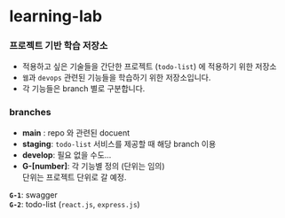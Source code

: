 # learning-lab

### 프로젝트 기반 학습 저장소 
- 적용하고 싶은 기술들을 간단한 프로젝트 (`todo-list`) 에 적용하기 위한 저장소
- `웹`과 `devops` 관련된 기능들을 학습하기 위한 저장소입니다.   
- 각 기능들은 branch 별로 구분합니다. 


### branches
- **main** : repo 와 관련된 docuent 
- **staging**: `todo-list` 서비스를 제공할 때 해당 branch 이용
- **develop**: 필요 없을 수도...
- **G-[number]**: 각 기능별 정의 (단위는 임의)  
  단위는 프로젝트 단위로 갈 예정.  

**`G-1`**: swagger  
**`G-2`**: todo-list (`react.js`, `express.js`)
